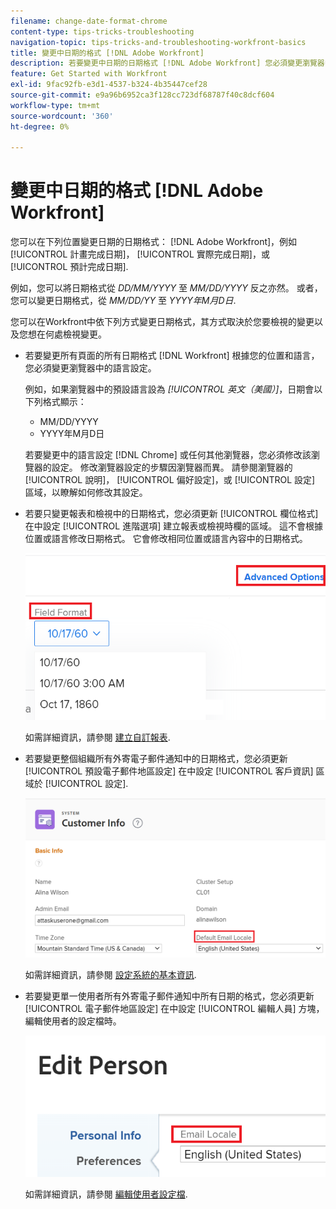 ```yaml
---
filename: change-date-format-chrome
content-type: tips-tricks-troubleshooting
navigation-topic: tips-tricks-and-troubleshooting-workfront-basics
title: 變更中日期的格式 [!DNL Adobe Workfront]
description: 若要變更中日期的日期格式 [!DNL Adobe Workfront] 您必須變更瀏覽器中的語言設定。
feature: Get Started with Workfront
exl-id: 9fac92fb-e3d1-4537-b324-4b35447cef28
source-git-commit: e9a96b6952ca3f128cc723df68787f40c8dcf604
workflow-type: tm+mt
source-wordcount: '360'
ht-degree: 0%

---
```


# 變更中日期的格式 [!DNL Adobe Workfront]

<!--this article used to be called "Change the date format in Adobe Workfront when using Chrome". The team decieded to make it more generic and hide the steps. Also see drafted content below-->

您可以在下列位置變更日期的日期格式： [!DNL Adobe Workfront]，例如 [!UICONTROL 計畫完成日期]， [!UICONTROL 實際完成日期]，或 [!UICONTROL 預計完成日期].

例如，您可以將日期格式從 _DD/MM/YYYY_ 至 _MM/DD/YYYY_ 反之亦然。
或者，您可以變更日期格式，從 _MM/DD/YY_ 至 _YYYY年M月D日_.

您可以在Workfront中依下列方式變更日期格式，其方式取決於您要檢視的變更以及您想在何處檢視變更。

* 若要變更所有頁面的所有日期格式 [!DNL Workfront] 根據您的位置和語言，您必須變更瀏覽器中的語言設定。

  例如，如果瀏覽器中的預設語言設為 *[!UICONTROL 英文（美國）]*，日期會以下列格式顯示：

   * MM/DD/YYYY
   * YYYY年M月D日

  若要變更中的語言設定 [!DNL Chrome] 或任何其他瀏覽器，您必須修改該瀏覽器的設定。 修改瀏覽器設定的步驟因瀏覽器而異。 請參閱瀏覽器的 [!UICONTROL 說明]， [!UICONTROL 偏好設定]，或 [!UICONTROL 設定] 區域，以瞭解如何修改其設定。

* 若要只變更報表和檢視中的日期格式，您必須更新 [!UICONTROL 欄位格式] 在中設定 [!UICONTROL 進階選項] 建立報表或檢視時欄的區域。 這不會根據位置或語言修改日期格式。 它會修改相同位置或語言內容中的日期格式。

  ![](assets/field-format-in-advanced-options-of-a-view-highlighted.png)

  如需詳細資訊，請參閱 [建立自訂報表](../../reports-and-dashboards/reports/creating-and-managing-reports/create-custom-report.md).

* 若要變更整個組織所有外寄電子郵件通知中的日期格式，您必須更新 [!UICONTROL 預設電子郵件地區設定] 在中設定 [!UICONTROL 客戶資訊] 區域於 [!UICONTROL 設定].

  ![](assets/default-email-locale-field.png)

  如需詳細資訊，請參閱 [設定系統的基本資訊](../../administration-and-setup/get-started-wf-administration/configure-basic-info.md).

* 若要變更單一使用者所有外寄電子郵件通知中所有日期的格式，您必須更新 [!UICONTROL 電子郵件地區設定] 在中設定 [!UICONTROL 編輯人員] 方塊，編輯使用者的設定檔時。

  ![](assets/email-locale-for-user-profile-highlighted.png)

  如需詳細資訊，請參閱 [編輯使用者設定檔](../../administration-and-setup/add-users/create-and-manage-users/edit-a-users-profile.md).

<!--drafted because we should not document steps for a third-party application

To change your language settings in Chrome:

1. Click the 3-dots in the top right corner of your Chrome interface, then click **Settings**.
1. On the left area of the Settings page, expand **Advanced**, then click **Languages**.  
   Or  
   Search for *language*&nbsp;at the top of the Settings page, then click **Languages**.

1. In the **Language** list, locate the language and region that use your preferred date format.

   **Example:** If you speak English and you want the date format to be MM/DD/YYYY, you would select **English (United States)**. If you speak English and you want the date format to be DD/MM/YYY, you would select **English (United Kingdom)**.

1. (Conditional) If the language and region you want to use are not visible in the list, click **Add languages** to add it to the list.
1. Click the 3-dot menu next to the language and region you want to use, then click **Move to the top**.
1. Return to the Workfront interface, then refresh the page.  
   The date format is now updated in projects and other areas of Workfront that use MM/DD/YYYY or DD/MM/YYYY format when displaying dates.

   -->
